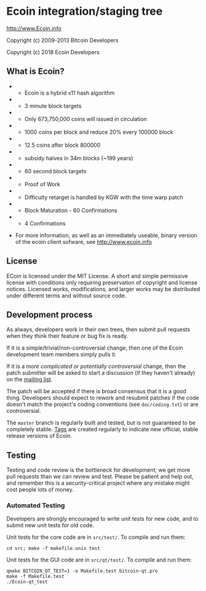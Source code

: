 Ecoin integration/staging tree
================================

http://www.Ecoin.info

Copyright (c) 2009-2013 Bitcoin Developers

Copyright (c) 2018 Ecoin Developers

What is Ecoin?
----------------

 - - Ecoin is a hybrid x11 hash algorithm
 - - 3 minute block targets
 - - Only 673,750,000 coins will issued in circulation
 - - 1000 coins per block and reduce 20% every 100000 block
 - - 12.5 coins after block 800000 
 - - subsidy halves in 34m blocks (~199 years)
 - - 60 second block targets
 - - Proof of Work
 - - Difficulty retarget is handled by KGW with the time warp patch
 - - Block Maturation - 60 Confirmations
 - - 4 Confirmations

-  For more information, as well as an immediately useable, binary version of
the ecoin client sofware, see http://www.ecoin.info

License
-------

ECoin is licensed under the MIT License. A short and simple permissive license with conditions only requiring preservation of copyright and license notices. Licensed works, modifications, and larger works may be distributed under different terms and without source code.

Development process
-------------------

As always, developers work in their own trees, then submit pull requests when they think
their feature or bug fix is ready.

If it is a simple/trivial/non-controversial change, then one of the Ecoin
development team members simply pulls it.

If it is a *more complicated or potentially controversial* change, then the patch
submitter will be asked to start a discussion (if they haven't already) on the
[mailing list](http://sourceforge.net/mailarchive/forum.php?forum_name=bitcoin-development).

The patch will be accepted if there is broad consensus that it is a good thing.
Developers should expect to rework and resubmit patches if the code doesn't
match the project's coding conventions (see `doc/coding.txt`) or are
controversial.

The `master` branch is regularly built and tested, but is not guaranteed to be
completely stable. [Tags](https://github.com/arkadgmx/ecoin) are created
regularly to indicate new official, stable release versions of Ecoin.

Testing
-------

Testing and code review is the bottleneck for development; we get more pull
requests than we can review and test. Please be patient and help out, and
remember this is a security-critical project where any mistake might cost people
lots of money.

### Automated Testing

Developers are strongly encouraged to write unit tests for new code, and to
submit new unit tests for old code.

Unit tests for the core code are in `src/test/`. To compile and run them:

    cd src; make -f makefile.unix test

Unit tests for the GUI code are in `src/qt/test/`. To compile and run them:

    qmake BITCOIN_QT_TEST=1 -o Makefile.test bitcoin-qt.pro
    make -f Makefile.test
    ./Ecoin-qt_test


